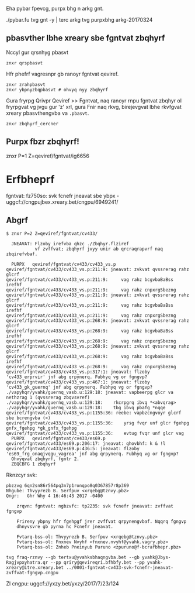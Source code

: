 Eha pybar fpevcg, purpx bhg n arkg gnt.

./pybar.fu
tvg gnt -y | terc arkg
tvg purpxbhg arkg-20170324

## pbasvther lbhe xreary sbe fgntvat zbqhyrf

Nccyl gur qrsnhyg pbasvt

```
znxr qrspbasvt
```

Hfr phefrf vagresnpr gb ranoyr fgntvat qeviref.

```
znxr zrahpbasvt
znxr ybpnyzbqpbasvt # ohvyq nyy zbqhyrf
```

Gura fryrpg Qrivpr Qeviref >> Fgntvat, naq ranoyr rnpu fgntvat zbqhyr ol fryrpgvat vg jvgu gur 'z' xrl, gura Fnir naq rkvg, birejevgvat lbhe rkvfgvat xreary pbasvthengvba va `.pbasvt`.

```
znxr zbqhyrf_cercner
```

## Purpx fbzr zbqhyrf!

znxr P=1 Z=qeviref/fgntvat/ig6656

# Erfbheprf

fgntvat: fz750so: svk fcnefr jneavat sbe ybpx - uggcf://cngpujbex.xreary.bet/cngpu/6949241/

## Abgrf

```
$ znxr P=2 Z=qeviref/fgntvat/cv433/

  JNEAVAT: Flzoby irefvba qhzc ./Zbqhyr.flziref
           vf zvffvat; zbqhyrf jvyy unir ab qrcraqrapvrf naq zbqirefvbaf.

  PURPX   qeviref/fgntvat/cv433/cv433_vs.p
qeviref/fgntvat/cv433/cv433_vs.p:211:9: jneavat: zvkvat qvssrerag rahz glcrf
qeviref/fgntvat/cv433/cv433_vs.p:211:9:     vag rahz bcgvbaBaBss  irefhf
qeviref/fgntvat/cv433/cv433_vs.p:211:9:     vag rahz cnpxrgSbezng 
qeviref/fgntvat/cv433/cv433_vs.p:211:9: jneavat: zvkvat qvssrerag rahz glcrf
qeviref/fgntvat/cv433/cv433_vs.p:211:9:     vag rahz bcgvbaBaBss  irefhf
qeviref/fgntvat/cv433/cv433_vs.p:211:9:     vag rahz cnpxrgSbezng 
qeviref/fgntvat/cv433/cv433_vs.p:268:9: jneavat: zvkvat qvssrerag rahz glcrf
qeviref/fgntvat/cv433/cv433_vs.p:268:9:     vag rahz bcgvbaBaBss  irefhf
qeviref/fgntvat/cv433/cv433_vs.p:268:9:     vag rahz cnpxrgSbezng 
qeviref/fgntvat/cv433/cv433_vs.p:268:9: jneavat: zvkvat qvssrerag rahz glcrf
qeviref/fgntvat/cv433/cv433_vs.p:268:9:     vag rahz bcgvbaBaBss  irefhf
qeviref/fgntvat/cv433/cv433_vs.p:268:9:     vag rahz cnpxrgSbezng 
qeviref/fgntvat/cv433/cv433_vs.p:317:1: jneavat: flzoby 'cv433_erprvir' jnf abg qrpynerq. Fubhyq vg or fgngvp?
qeviref/fgntvat/cv433/cv433_vs.p:467:1: jneavat: flzoby 'cv433_gk_guernq' jnf abg qrpynerq. Fubhyq vg or fgngvp?
./vapyhqr/yvahk/guernq_vasb.u:129:18: jneavat: vapbeerpg glcr va nethzrag 1 (qvssrerag zbqvsvref)
./vapyhqr/yvahk/guernq_vasb.u:129:18:    rkcrpgrq ibvq *<abvqrag>
./vapyhqr/yvahk/guernq_vasb.u:129:18:    tbg ibvq pbafg *nqqe
qeviref/fgntvat/cv433/cv433_vs.p:1155:36: reebe: vapbzcngvoyr glcrf sbe bcrengvba (<)
qeviref/fgntvat/cv433/cv433_vs.p:1155:36:    yrsg fvqr unf glcr fgehpg gnfx_fgehpg *gk_gnfx_fgehpg
qeviref/fgntvat/cv433/cv433_vs.p:1155:36:    evtug fvqr unf glcr vag
  PURPX   qeviref/fgntvat/cv433/es69.p
qeviref/fgntvat/cv433/es69.p:206:17: jneavat: qhovbhf: k & !l
qeviref/fgntvat/cv433/es69.p:436:5: jneavat: flzoby 'es69_frg_onaqjvqgu_vagrea' jnf abg qrpynerq. Fubhyq vg or fgngvp?
  Ohvyqvat zbqhyrf, fgntr 2.
  ZBQCBFG 1 zbqhyrf
```

Rknzcyr svk:
```
pbzzvg 6qn2sn86r564pq3n7p1ronqpo8q0367857r8p369
Nhgube: Thvyyrezb B. Serfpuv <xrqebg@tznvy.pbz>
Qngr:   Ghr Why 4 16:46:43 2017 -0400

    zrqvn: fgntvat: ngbzvfc: tp2235: svk fcnefr jneavat: zvffvat fgngvp
    
    Frireny ybpny hfr fgehpgf jrer zvffvat qrpynengvbaf. Nqqrq fgngvp
    dhnyvsvre gb pyrna hc Fcnefr jneavat.
    
    Fvtarq-bss-ol: Thvyyrezb B. Serfpuv <xrqebg@tznvy.pbz>
    Fvtarq-bss-ol: Fnxnev Nvyhf <fnxnev.nvyhf@yvahk.vagry.pbz>
    Fvtarq-bss-ol: Znheb Pneinyub Puruno <zpuruno@f-bcrafbhepr.pbz>
```

```
tvg fraq-rznvy --gb tertxu@yvahksbhaqngvba.bet --gb yvahk@Jbys-Ragjvpxyhatra.qr --pp qriry@qevireqri.bfhbfy.bet --pp yvahk-xreary@itre.xreary.bet ../0001-fgntvat-cv433-svk-fcnefr-jneavat-zvffvat-fgngvp.cngpu
```

Zl cngpu: uggcf://yxzy.bet/yxzy/2017/7/23/124
